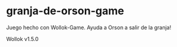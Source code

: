 # granja-de-orson-game
Juego hecho con Wollok-Game. Ayuda a Orson a salir de la granja!

Wollok v1.5.0

